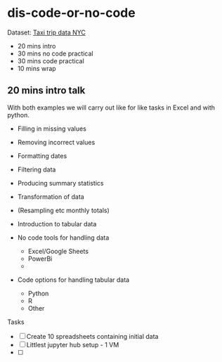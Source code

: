 # dis-code-or-no-code

Dataset: [Taxi trip data NYC](https://www.kaggle.com/datasets/anandaramg/taxi-trip-data-nyc)


- 20 mins intro
- 30 mins no code practical
- 30 mins code practical
- 10 mins wrap

## 20 mins intro talk

With both examples we will carry out like for like tasks in Excel and with python.

- Filling in missing values
- Removing incorrect values
- Formatting dates
- Filtering data
- Producing summary statistics
- Transformation of data
- (Resampling etc monthly totals)


- Introduction to tabular data
- No code tools for handling data
  - Excel/Google Sheets
  - PowerBi
  - 
- Code options for handling tabular data
  - Python
  - R
  - Other

Tasks
- [ ] Create 10 spreadsheets containing initial data
- [ ] Littlest jupyter hub setup - 1 VM
- [ ] 



